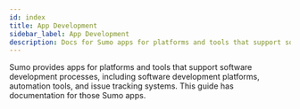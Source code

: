 ```yaml
---
id: index
title: App Development
sidebar_label: App Development
description: Docs for Sumo apps for platforms and tools that support software development processes.
---
```


Sumo provides apps for platforms and tools that support software development processes, including software development platforms, automation tools, and issue tracking systems. This guide has documentation for those Sumo apps. 
